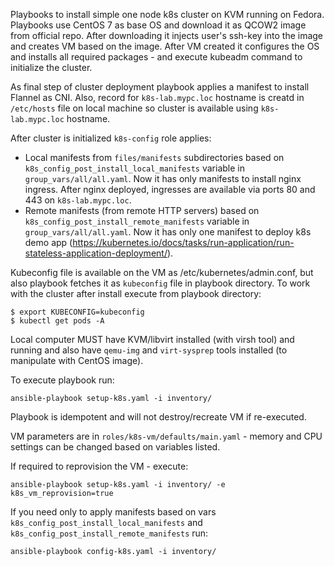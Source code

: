Playbooks to install simple one node k8s cluster on KVM running on Fedora.
Playbooks use CentOS 7 as base OS and download it as QCOW2 image from official repo. After downloading it injects user's ssh-key into the image and creates VM based on the image. 
After VM created it configures the OS and installs all required packages - and execute kubeadm command to initialize the cluster.

As final step of cluster deployment playbook applies a manifest to install Flannel as CNI.
Also, record for `k8s-lab.mypc.loc` hostname is creatd in `/etc/hosts` file on local machine so cluster is available using `k8s-lab.mypc.loc` hostname. 

After cluster is initialized `k8s-config` role applies:
* Local manifests from `files/manifests` subdirectories based on `k8s_config_post_install_local_manifests` variable in `group_vars/all/all.yaml`.
  Now it has only manifests to install nginx ingress. After nginx deployed, ingresses are available via ports 80 and 443 on `k8s-lab.mypc.loc`.
* Remote manifests (from remote HTTP servers) based on `k8s_config_post_install_remote_manifests` variable in `group_vars/all/all.yaml`.
  Now it has only one manifest to deploy k8s demo app (https://kubernetes.io/docs/tasks/run-application/run-stateless-application-deployment/).

Kubeconfig file is available on the VM as /etc/kubernetes/admin.conf, but also playbook fetches it as `kubeconfig` file in playbook directory.
To work with the cluster after install execute from playbook directory:
```
$ export KUBECONFIG=kubeconfig
$ kubectl get pods -A
```

Local computer MUST have KVM/libvirt installed (with virsh tool) and running and also have `qemu-img` and `virt-sysprep` tools installed (to manipulate with CentOS image).

To execute playbook run:
```
ansible-playbook setup-k8s.yaml -i inventory/
```

Playbook is idempotent and will not destroy/recreate VM if re-executed.

VM parameters are in `roles/k8s-vm/defaults/main.yaml` - memory and CPU settings can be changed based on variables listed.

If required to reprovision the VM - execute:
```
ansible-playbook setup-k8s.yaml -i inventory/ -e k8s_vm_reprovision=true
```

If you need only to apply manifests based on vars `k8s_config_post_install_local_manifests` and `k8s_config_post_install_remote_manifests` run:
```
ansible-playbook config-k8s.yaml -i inventory/
```